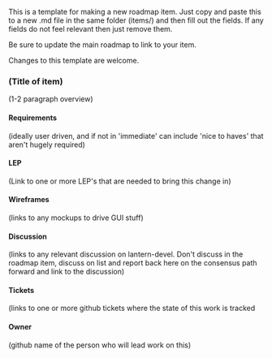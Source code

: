 This is a template for making a new roadmap item. Just copy and paste this to a new .md file in the same folder 
(items/) and then fill out the fields. If any fields do not feel relevant then just remove them. 

Be sure to update the main roadmap to link to your item.

Changes to this template are welcome.

### (Title of item)

(1-2 paragraph overview)

#### Requirements
(ideally user driven, and if not in 'immediate' can include 'nice to haves' that aren't hugely required)

#### LEP
(Link to one or more LEP's that are needed to bring this change in)

#### Wireframes
(links to any mockups to drive GUI stuff)

#### Discussion
(links to any relevant discussion on lantern-devel. Don't discuss in the roadmap item, discuss on list and
report back here on the consensus path forward and link to the discussion)

#### Tickets
(links to one or more github tickets where the state of this work is tracked

#### Owner
(github name of the person who will lead work on this)


